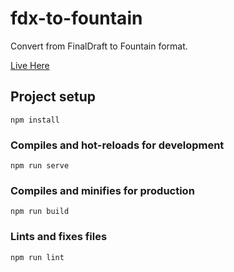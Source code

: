# fdx-to-fountain

Convert from FinalDraft to Fountain format.

[Live Here](https://venkatgoud.github.io/fdx-to-fountain/)


## Project setup
```
npm install
```

### Compiles and hot-reloads for development
```
npm run serve
```

### Compiles and minifies for production
```
npm run build
```

### Lints and fixes files
```
npm run lint
``` 
